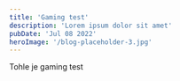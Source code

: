 ```yaml
---
title: 'Gaming test'
description: 'Lorem ipsum dolor sit amet'
pubDate: 'Jul 08 2022'
heroImage: '/blog-placeholder-3.jpg'
---
```


Tohle je gaming test